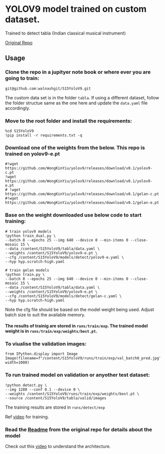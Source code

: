 # YOLOV9 model trained on custom dataset.
Trained to detect tabla (Indian classical musical instrument)

[Original Repo](https://github.com/SkalskiP/yolov9)

## Usage

### Clone the repo in a jupityer note book or where ever you are going to train:
`git@github.com:walnashgit/S15YoloV9.git`

The custom data set is in the folder `tabla`. If using a different dataset, follow the folder structue same as the one here and update the `data.yaml` file accordingly.

### Move to the root folder and install the requirements:

```
%cd S15YoloV9
!pip install -r requirements.txt -q
```


### Download one of the weights from the below. This repo is trained on yolov9-e.pt
```
#!wget https://github.com/WongKinYiu/yolov9/releases/download/v0.1/yolov9-c.pt
!wget https://github.com/WongKinYiu/yolov9/releases/download/v0.1/yolov9-e.pt
# !wget https://github.com/WongKinYiu/yolov9/releases/download/v0.1/gelan-c.pt
#!wget https://github.com/WongKinYiu/yolov9/releases/download/v0.1/gelan-e.pt

```

### Base on the weight downloaded use below code to start training:
```
# train yolov9 models
!python train_dual.py \
--batch 8 --epochs 25 --img 640 --device 0 --min-items 0 --close-mosaic 15 \
--data /content/S15YoloV9/tabla/data.yaml \
--weights /content/S15YoloV9/yolov9-e.pt \
--cfg /content/S15YoloV9/models/detect/yolov9-e.yaml \
--hyp hyp.scratch-high.yaml
```

```
# train gelan models
!python train.py \
--batch 8 --epochs 25 --img 640 --device 0 --min-items 0 --close-mosaic 15 \
--data /content/S15YoloV9/tabla/data.yaml \
--weights /content/S15YoloV9/yolov9-e.pt \
--cfg /content/S15YoloV9/models/detect/gelan-c.yaml \
--hyp hyp.scratch-high.yaml
```
Note the cfg file should be based on the model weight being used. Adjust batch size to suit the available memory.

#### The results of trainig are stored in `runs/train/exp`. The trained model weight is in `runs/train/exp/weights/best.pt`.

### To viualise the validation images:
```
from IPython.display import Image
Image(filename=f"/content/S15YoloV9/runs/train/exp/val_batch0_pred.jpg", width=1000)
```

### To run trained model on validation or anyother test dataset:
```
!python detect.py \
--img 1280 --conf 0.1 --device 0 \
--weights /content/S15YoloV9/runs/train/exp/weights/best.pt \
--source /content/S15YoloV9/tabla/valid/images
```
The training results are stored in `runs/detect/exp`

Ref [video](https://www.youtube.com/watch?v=Opr53ctUVlA&ab_channel=TechWatt) for training.


### Read the [Readme](https://github.com/SkalskiP/yolov9/blob/main/README.md) from the original repo for details about the model

Check out this [video](https://www.youtube.com/watch?v=oZ6I1VHpil0&ab_channel=Dr.PriyantoHidayatullah) to understand the architecture.

